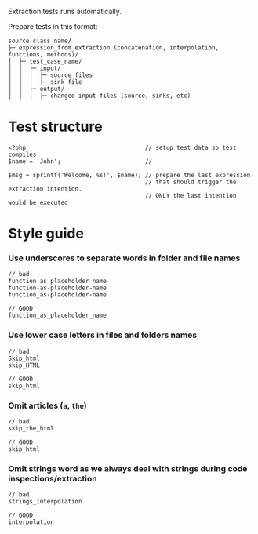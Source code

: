 Extraction tests runs automatically.

Prepare tests in this format:
```
source class name/
├─ expression_from_extraction (concatenation, interpolation, functions, methods)/
│  ├─ test_case_name/
│  │  ├─ input/
│  │  │  ├─ source files
│  │  │  ├─ sink file
│  │  ├─ output/
│  │  │  ├─ changed input files (source, sinks, etc)
```

# Test structure
```
<?php                                  // setup test data so test compiles
$name = 'John';                        //

$msg = sprintf('Welcome, %s!', $name); // prepare the last expression
                                       // that should trigger the extraction intention.
                                       // ONLY the last intention would be executed
```

# Style guide

### Use underscores to separate words in folder and file names
```
// bad
function as placeholder name
function-as-placeholder-name
function_as-placeholder-name

// GOOD
function_as_placeholder_name
```

### Use lower case letters in files and folders names
```
// bad
Skip_html
skip_HTML

// GOOD
skip_html
```

### Omit articles (`a`, `the`)
```
// bad
skip_the_html

// GOOD
skip_html
```

### Omit strings word as we always deal with strings during code inspections/extraction
```
// bad
strings_interpolation

// GOOD
interpolation
```